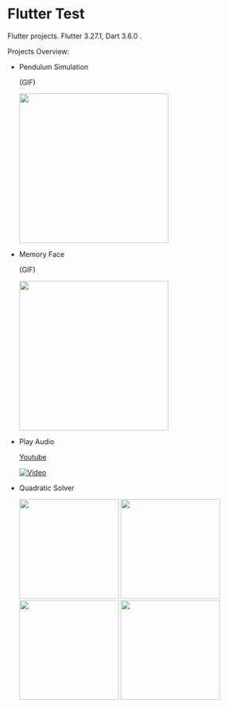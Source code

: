 # Flutter Test

Flutter projects. Flutter 3.27.1, Dart 3.6.0 .

Projects Overview:
- Pendulum Simulation

  (GIF)

  <img src="https://github.com/user-attachments/assets/ce2d76c1-7782-4177-a134-658de6043730" width="300"/>

- Memory Face

  (GIF)
  
  <img src="https://github.com/user-attachments/assets/f980ccdd-4816-4fe3-9be8-789f75624e25" width="300"/>
  
- Play Audio
  
  [Youtube](https://youtube.com/shorts/s-_N8uYktjE?si=8GM1kUkzO3ph0JuV)
  
  [![Video](https://img.youtube.com/vi/s-_N8uYktjE/0.jpg)](https://youtube.com/shorts/s-_N8uYktjE?si=8GM1kUkzO3ph0JuV)
  
- Quadratic Solver
  
  <img src="https://github.com/user-attachments/assets/e9fbaf54-a099-4c64-b9c0-057de309e447" width="200"/>
  <img src="https://github.com/user-attachments/assets/19740ce4-413d-43dd-9b6d-5bedf1471e8d" width="200"/>
  <img src="https://github.com/user-attachments/assets/0fb9eaeb-008c-426e-81dc-9b2a76760740" width="200"/>
  <img src="https://github.com/user-attachments/assets/4b854d79-31c3-476e-b563-05888b2db128" width="200"/>





